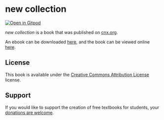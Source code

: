 # new collection

[![Open in Gitpod](https://gitpod.io/button/open-in-gitpod.svg)](https://gitpod.io/from-referrer/)

_new collection_ is a book that was published on [cnx.org](https://cnx.org/).

An ebook can be downloaded [here](https://github.com/cnx-user-books/cnxbook-new-collection/releases/latest), and the book can be viewed online [here](https://github.com/cnx-user-books/cnxbook-new-collection/releases/latest).

## License
This book is available under the [Creative Commons Attribution License](./LICENSE) license.

## Support
If you would like to support the creation of free textbooks for students, your [donations are welcome](https://riceconnect.rice.edu/donation/support-openstax-banner).
